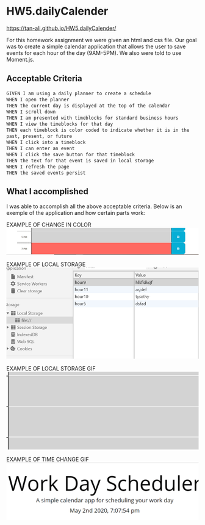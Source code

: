 # HW5.dailyCalender

https://tan-ali.github.io/HW5.dailyCalender/

For this homework assignment we were given an html and css file.  Our goal was to create a simple calendar application that allows the user to save events for each hour of the day (9AM-5PM).  We also were told to use Moment.js.

## Acceptable Criteria
```
GIVEN I am using a daily planner to create a schedule
WHEN I open the planner
THEN the current day is displayed at the top of the calendar
WHEN I scroll down
THEN I am presented with timeblocks for standard business hours
WHEN I view the timeblocks for that day
THEN each timeblock is color coded to indicate whether it is in the past, present, or future
WHEN I click into a timeblock
THEN I can enter an event
WHEN I click the save button for that timeblock
THEN the text for that event is saved in local storage
WHEN I refresh the page
THEN the saved events persist
```

## What I accomplished

I was able to accomplish all the above acceptable criteria.  Below is an exemple of the application and how certain parts work:

EXAMPLE OF CHANGE IN COLOR
![color change](assets/exampleColorChange.png)

EXAMPLE OF LOCAL STORAGE
![local storage](assets/localStorage.png)

EXAMPLE OF LOCAL STORAGE GIF
![local storage gif](assets/exampleOfLocalStorage.gif)

EXAMPLE OF TIME CHANGE GIF
![time change gif](assets/exampleOfTimeChange.gif)
